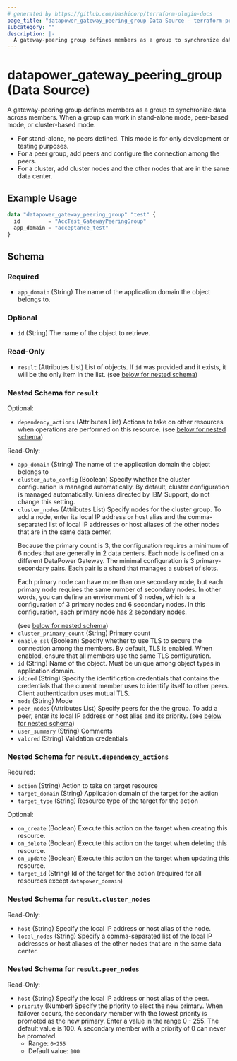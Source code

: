 ```yaml
---
# generated by https://github.com/hashicorp/terraform-plugin-docs
page_title: "datapower_gateway_peering_group Data Source - terraform-provider-datapower"
subcategory: ""
description: |-
  A gateway-peering group defines members as a group to synchronize data across members. When a group can work in stand-alone mode, peer-based mode, or cluster-based mode. For stand-alone, no peers defined. This mode is for only development or testing purposes.For a peer group, add peers and configure the connection among the peers.For a cluster, add cluster nodes and the other nodes that are in the same data center.
---
```


# datapower_gateway_peering_group (Data Source)

A gateway-peering group defines members as a group to synchronize data across members. When a group can work in stand-alone mode, peer-based mode, or cluster-based mode. <ul><li>For stand-alone, no peers defined. This mode is for only development or testing purposes.</li><li>For a peer group, add peers and configure the connection among the peers.</li><li>For a cluster, add cluster nodes and the other nodes that are in the same data center.</li></ul>

## Example Usage

```terraform
data "datapower_gateway_peering_group" "test" {
  id         = "AccTest_GatewayPeeringGroup"
  app_domain = "acceptance_test"
}
```

<!-- schema generated by tfplugindocs -->
## Schema

### Required

- `app_domain` (String) The name of the application domain the object belongs to.

### Optional

- `id` (String) The name of the object to retrieve.

### Read-Only

- `result` (Attributes List) List of objects. If `id` was provided and it exists, it will be the only item in the list. (see [below for nested schema](#nestedatt--result))

<a id="nestedatt--result"></a>
### Nested Schema for `result`

Optional:

- `dependency_actions` (Attributes List) Actions to take on other resources when operations are performed on this resource. (see [below for nested schema](#nestedatt--result--dependency_actions))

Read-Only:

- `app_domain` (String) The name of the application domain the object belongs to
- `cluster_auto_config` (Boolean) Specify whether the cluster configuration is managed automatically. By default, cluster configuration is managed automatically. Unless directed by IBM Support, do not change this setting.
- `cluster_nodes` (Attributes List) Specify nodes for the cluster group. To add a node, enter its local IP address or host alias and the comma-separated list of local IP addresses or host aliases of the other nodes that are in the same data center. <p>Because the primary count is 3, the configuration requires a minimum of 6 nodes that are generally in 2 data centers. Each node is defined on a different DataPower Gateway. The minimal configuration is 3 primary-secondary pairs. Each pair is a shard that manages a subset of slots.</p><p>Each primary node can have more than one secondary node, but each primary node requires the same number of secondary nodes. In other words, you can define an environment of 9 nodes, which is a configuration of 3 primary nodes and 6 secondary nodes. In this configuration, each primary node has 2 secondary nodes.</p> (see [below for nested schema](#nestedatt--result--cluster_nodes))
- `cluster_primary_count` (String) Primary count
- `enable_ssl` (Boolean) Specify whether to use TLS to secure the connection among the members. By default, TLS is enabled. When enabled, ensure that all members use the same TLS configuration.
- `id` (String) Name of the object. Must be unique among object types in application domain.
- `idcred` (String) Specify the identification credentials that contains the credentials that the current member uses to identify itself to other peers. Client authentication uses mutual TLS.
- `mode` (String) Mode
- `peer_nodes` (Attributes List) Specify peers for the the group. To add a peer, enter its local IP address or host alias and its priority. (see [below for nested schema](#nestedatt--result--peer_nodes))
- `user_summary` (String) Comments
- `valcred` (String) Validation credentials

<a id="nestedatt--result--dependency_actions"></a>
### Nested Schema for `result.dependency_actions`

Required:

- `action` (String) Action to take on target resource
- `target_domain` (String) Application domain of the target for the action
- `target_type` (String) Resource type of the target for the action

Optional:

- `on_create` (Boolean) Execute this action on the target when creating this resource.
- `on_delete` (Boolean) Execute this action on the target when deleting this resource.
- `on_update` (Boolean) Execute this action on the target when updating this resource.
- `target_id` (String) Id of the target for the action (required for all resources except `datapower_domain`)


<a id="nestedatt--result--cluster_nodes"></a>
### Nested Schema for `result.cluster_nodes`

Read-Only:

- `host` (String) Specify the local IP address or host alias of the node.
- `local_nodes` (String) Specify a comma-separated list of the local IP addresses or host aliases of the other nodes that are in the same data center.


<a id="nestedatt--result--peer_nodes"></a>
### Nested Schema for `result.peer_nodes`

Read-Only:

- `host` (String) Specify the local IP address or host alias of the peer.
- `priority` (Number) Specify the priority to elect the new primary. When failover occurs, the secondary member with the lowest priority is promoted as the new primary. Enter a value in the range 0 - 255. The default value is 100. A secondary member with a priority of 0 can never be promoted.
  - Range: `0`-`255`
  - Default value: `100`
